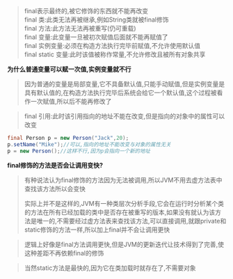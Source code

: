 >final表示最终的,被它修饰的东西就不能再改变  
>final 类:此类无法再被继承,例如String类就被final修饰  
>final 方法:此方法无法再被重写(仍可重载)  
>final 变量:此变量一旦被初次赋值后面就不能再赋值了  
>final 实例变量:必须在构造方法执行完毕前赋值,不允许使用默认值  
>final static 变量:此时该值被称作常量,不允许修改且被所有对象共享

**为什么普通变量可以赋一次值,实例变量就不行**

>因为普通的变量是局部变量,它不具备默认值,只能手动赋值,但是实例变量是具有默认值的,在构造方法执行完毕后系统会给它一个默认值,这个过程被看作一次赋值,所以后不能再修改了

>final 引用:此时该引用指向的地址不能在改变,但是指向的对象中的属性可以改变

```Java
final Person p = new Person("Jack",20);
p.setName("Mike");//可以,指向的地址不能改变与对象的属性无关
p = new Person();//这样不行,因为p会指向一个新的地址
```

**final修饰的方法是否会让调用变快?**

>有种说法认为final修饰的方法因为无法被调用,所以JVM不用去虚方法表中查找该方法所以会变快 
> 
>实际上并不是这样的,JVM有一种类层次分析手段,它会在运行时分析某个类的方法在所有已经加载的类中是否存在被重写的版本,如果没有就认为该方法是唯一的,不需要经过虚方法表来查找该方法,可以直接调用,就跟private和static修饰的方法一样,所以加上final并不会让调用更快  

>逻辑上好像是final方法调用更快,但是JVM的更新迭代让技术得到了完善,使这种差距不再依赖final的修饰

>当然static方法是最快的,因为它在类加载时就存在了,不需要对象
